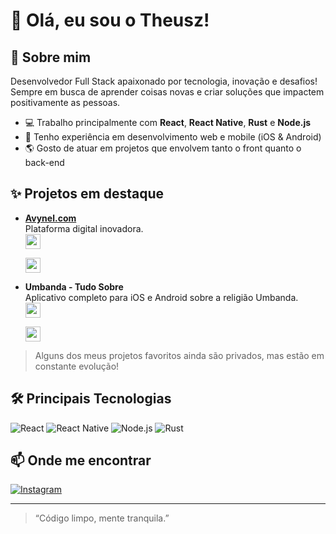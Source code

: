 # 👋 Olá, eu sou o Theusz!

## 🚀 Sobre mim

Desenvolvedor Full Stack apaixonado por tecnologia, inovação e desafios! Sempre em busca de aprender coisas novas e criar soluções que impactem positivamente as pessoas.

- 💻 Trabalho principalmente com **React**, **React Native**, **Rust** e **Node.js**
- 📱 Tenho experiência em desenvolvimento web e mobile (iOS & Android)
- 🌎 Gosto de atuar em projetos que envolvem tanto o front quanto o back-end

## ✨ Projetos em destaque

- [**Avynel.com**](https://avynel.com)  
  Plataforma digital inovadora.  
  [<img src="https://img.shields.io/badge/App%20Store-Download-blue?logo=apple" height="24"/>](https://apps.apple.com/br/app/avynel-agendamentos/id6746140390)

  [<img src="https://img.shields.io/badge/Google%20Play-Download-green?logo=google-play" height="24"/>](https://play.google.com/store/apps/details?id=com.stumps.avynel&hl=pt_BR)

- **Umbanda - Tudo Sobre**  
  Aplicativo completo para iOS e Android sobre a religião Umbanda.  
  [<img src="https://img.shields.io/badge/App%20Store-Download-blue?logo=apple" height="24"/>](https://apps.apple.com/br/app/umbanda-tudo-sobre/id6737142510)

  [<img src="https://img.shields.io/badge/Google%20Play-Download-green?logo=google-play" height="24"/>](https://play.google.com/store/apps/details?id=com.syncsoul.umbanda&hl=pt_BR)

> Alguns dos meus projetos favoritos ainda são privados, mas estão em constante evolução!

## 🛠️ Principais Tecnologias

![React](https://img.shields.io/badge/-React-20232A?style=flat&logo=react)
![React Native](https://img.shields.io/badge/-React%20Native-20232A?style=flat&logo=react)
![Node.js](https://img.shields.io/badge/-Node.js-339933?style=flat&logo=node.js&logoColor=fff)
![Rust](https://img.shields.io/badge/-Rust-000000?style=flat&logo=rust)

## 📫 Onde me encontrar

[![Instagram](https://img.shields.io/badge/-@theuszastro-E4405F?style=flat&logo=instagram&logoColor=fff)](https://instagram.com/theuszastro)

---

> “Código limpo, mente tranquila.”
